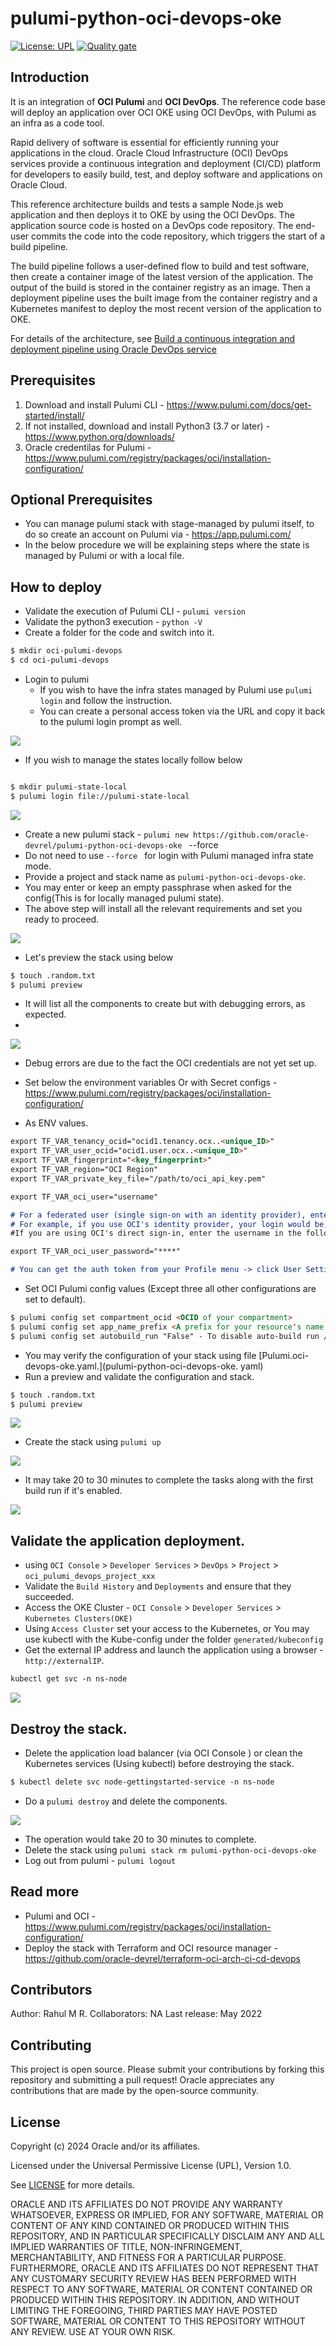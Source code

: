 

# pulumi-python-oci-devops-oke

[![License: UPL](https://img.shields.io/badge/license-UPL-green)](https://img.shields.io/badge/license-UPL-green) [![Quality gate](https://sonarcloud.io/api/project_badges/quality_gate?project=oracle-devrel_pulumi-python-oci-devops-oke)](https://sonarcloud.io/dashboard?id=oracle-devrel_pulumi-python-oci-devops-oke)


## Introduction
It is an integration of **OCI Pulumi** and **OCI DevOps**. The reference code base will deploy an application over OCI OKE using OCI DevOps, with Pulumi as an infra as a code tool.


Rapid delivery of software is essential for efficiently running your applications in the cloud. Oracle Cloud Infrastructure (OCI) DevOps services provide a continuous integration and deployment (CI/CD) platform for developers to easily build, test, and deploy software and applications on Oracle Cloud.

This reference architecture builds and tests a sample Node.js web application and then deploys it to OKE by using the OCI DevOps. The application source code is hosted on a DevOps code repository. The end-user commits the code into the code repository, which triggers the start of a build pipeline.

The build pipeline follows a user-defined flow to build and test software, then create a container image of the latest version of the application. The output of the build is stored in the container registry as an image. Then a deployment pipeline uses the built image from the container registry and a Kubernetes manifest to deploy the most recent version of the application to OKE.


For details of the architecture, see [Build a continuous integration and deployment pipeline using Oracle DevOps service](https://docs.oracle.com/en/solutions/ci-cd-pipe-oci-devops/index.html)

## Prerequisites
1. Download and install Pulumi CLI - https://www.pulumi.com/docs/get-started/install/
2. If not installed, download and install Python3 (3.7 or later) - https://www.python.org/downloads/
3. Oracle credentilas for Pulumi - https://www.pulumi.com/registry/packages/oci/installation-configuration/

## Optional Prerequisites

- You can manage pulumi stack with stage-managed by pulumi itself, to do so create an account on Pulumi via - https://app.pulumi.com/
- In the below procedure we will be explaining steps where the state is managed by Pulumi or with a local file.

## How to deploy

- Validate the execution of Pulumi CLI - `pulumi version`
- Validate the python3 execution - `python -V`
- Create a folder for the code and switch into it.
```markdown
$ mkdir oci-pulumi-devops
$ cd oci-pulumi-devops
```

- Login to pulumi
  - If you wish to have the infra states managed by Pulumi use `pulumi login` and follow the instruction.
  - You can create a personal access token via the URL and copy it back to the pulumi login prompt as well.

![](images/personal_access_token.png)

- If you wish to manage the states locally follow below
```markdown

$ mkdir pulumi-state-local
$ pulumi login file://pulumi-state-local
```

![](images/pulumi_local.png)

- Create a new pulumi stack - `pulumi new https://github.com/oracle-devrel/pulumi-python-oci-devops-oke ` --force
- Do not need to use `--force ` for login with Pulumi managed infra state mode.
- Provide a project and stack name as  `pulumi-python-oci-devops-oke`.
- You may enter or keep an empty passphrase when asked for the config(This is for locally managed pulumi state).
- The above step will install all the relevant requirements and set you ready to proceed.

![](images/pulumi_new_final.png)



- Let's preview the stack using below
```markdown
$ touch .random.txt
$ pulumi preview 
```
- It will list all the components to create but with debugging errors, as expected.
-
![](images/pulumi_first_preview.png)

- Debug errors are due to the fact the OCI credentials are not yet set up.
- Set below   the environment variables Or with Secret configs - https://www.pulumi.com/registry/packages/oci/installation-configuration/

- As ENV values.

```markdown
export TF_VAR_tenancy_ocid="ocid1.tenancy.ocx..<unique_ID>"
export TF_VAR_user_ocid="ocid1.user.ocx..<unique_ID>"
export TF_VAR_fingerprint="<key_fingerprint>"
export TF_VAR_region="OCI Region"
export TF_VAR_private_key_file="/path/to/oci_api_key.pem"

export TF_VAR_oci_user="username"

# For a federated user (single sign-on with an identity provider), enter the username in the following format: TenancyName/Federation/UserName.
# For example, if you use OCI's identity provider, your login would be, Acme/oracleidentitycloudservice/alice.jones@acme.com.
#If you are using OCI's direct sign-in, enter the username in the following format: TenancyName/YourUserName. For example, Acme/alice_jones. Your password is the auth token you created previously.

export TF_VAR_oci_user_password="****"

# You can get the auth token from your Profile menu -> click User Settings -> On the left side  click *Auth Tokens -> Generate Token
```

- Set OCI Pulumi config values (Except three all other configurations are set to default).

```markdown
$ pulumi config set compartment_ocid <OCID of your compartment>
$ pulumi config set app_name_prefix <A prefix for your resource's name /default is pulumi_devops>
$ pulumi config set autobuild_run "False" - To disable auto-build run /default is "True"
```
- You may verify the configuration of your stack using file [Pulumi.oci-devops-oke.yaml.](pulumi-python-oci-devops-oke. yaml)
- Run a preview and validate the configuration and stack.

```markdown
$ touch .random.txt
$ pulumi preview 
```
![](images/pulumi_preview_final.png)

- Create the stack using `pulumi up`

![](images/stack_creation_in_progress.png)

- It may take 20 to 30 minutes to complete the tasks along with the first build run if it's enabled.

![](images/stack_completed.png)

## Validate the application deployment.

- using `OCI Console` > `Developer Services` > `DevOps` > `Project` > `oci_pulumi_devops_project_xxx`
- Validate the `Build History` and `Deployments` and ensure that they succeeded.
- Access the OKE Cluster - `OCI Console` > `Developer Services` > `Kubernetes Clusters(OKE)`
- Using `Access Cluster` set your access to the Kubernetes, or You may use kubectl with the Kube-config under the folder `generated/kubeconfig`
- Get the external IP address and launch the application using a browser - `http://externalIP`.
```markdown
kubectl get svc -n ns-node
```
![](images/app_via_browser.png)

## Destroy the stack.

- Delete the application load balancer (via OCI Console ) or clean the Kubernetes services (Using kubectl) before destroying the stack.

```markdown
$ kubectl delete svc node-gettingstarted-service -n ns-node
```

- Do a `pulumi destroy` and delete the components.

![](images/pulumi_destroy_start.png)

- The operation would take 20 to 30 minutes to complete.
- Delete the stack using `pulumi stack rm pulumi-python-oci-devops-oke`
- Log out from pulumi - `pulumi logout`

## Read more

- Pulumi and OCI - https://www.pulumi.com/registry/packages/oci/installation-configuration/
- Deploy the stack with Terraform and OCI resource manager - https://github.com/oracle-devrel/terraform-oci-arch-ci-cd-devops

## Contributors

Author: Rahul M R.
Collaborators: NA
Last release: May 2022

## Contributing
This project is open source.  Please submit your contributions by forking this repository and submitting a pull request!  Oracle appreciates any contributions that are made by the open-source community.

## License
Copyright (c) 2024 Oracle and/or its affiliates.

Licensed under the Universal Permissive License (UPL), Version 1.0.

See [LICENSE](LICENSE.txt) for more details.

ORACLE AND ITS AFFILIATES DO NOT PROVIDE ANY WARRANTY WHATSOEVER, EXPRESS OR IMPLIED, FOR ANY SOFTWARE, MATERIAL OR CONTENT OF ANY KIND CONTAINED OR PRODUCED WITHIN THIS REPOSITORY, AND IN PARTICULAR SPECIFICALLY DISCLAIM ANY AND ALL IMPLIED WARRANTIES OF TITLE, NON-INFRINGEMENT, MERCHANTABILITY, AND FITNESS FOR A PARTICULAR PURPOSE.  FURTHERMORE, ORACLE AND ITS AFFILIATES DO NOT REPRESENT THAT ANY CUSTOMARY SECURITY REVIEW HAS BEEN PERFORMED WITH RESPECT TO ANY SOFTWARE, MATERIAL OR CONTENT CONTAINED OR PRODUCED WITHIN THIS REPOSITORY. IN ADDITION, AND WITHOUT LIMITING THE FOREGOING, THIRD PARTIES MAY HAVE POSTED SOFTWARE, MATERIAL OR CONTENT TO THIS REPOSITORY WITHOUT ANY REVIEW. USE AT YOUR OWN RISK. 

